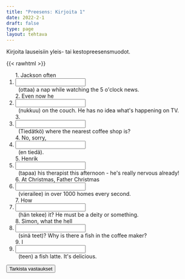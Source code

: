 ```yaml
---
title: "Preesens: Kirjoita 1"
date: 2022-2-1
draft: false
type: page
layout: tehtava
---
```


Kirjoita lauseisiin yleis- tai kestopreesensmuodot.

{{< rawhtml >}}
<div class="tehtava">
<form autocomplete="off">
  <ol>
  
<section>
1. Jackson often &nbsp;<li><input id="q1" type="text"/><span></span></li>&nbsp; (ottaa) a nap while watching the 5 o'clock news.
</section>
<section>
2. Even now he &nbsp;<li><input id="q2" type="text"/><span></span></li>&nbsp; (nukkuu) on the couch. He has no idea what's happening on TV.
</section>
<section>
3. &nbsp;<li><input id="q3" type="text"/><span></span></li>&nbsp; (Tiedätkö) where the nearest coffee shop is?
</section>
<section>
4. No, sorry, &nbsp;<li><input id="q4" type="text"/><span></span></li>&nbsp; (en tiedä).
</section>
<section>
5. Henrik&nbsp;<li><input id="q5" type="text"/><span></span></li>&nbsp; (tapaa) his therapist this afternoon - he's really nervous already!
</section>
<section>
6. At Christmas, Father Christmas&nbsp;<li><input id="q6" type="text"/><span></span></li>&nbsp; (vierailee) in over 1000 homes every second. 
</section>
<section>
7. How &nbsp;<li><input id="q7" type="text"/><span></span></li>&nbsp; (hän tekee) it? He must be a deity or something.
</section>
<section>
8. Simon, what the hell &nbsp;<li><input id="q8" type="text"/><span></span></li>&nbsp; (sinä teet)? Why is there a fish in the coffee maker?
</section>
<section>
9. I &nbsp;<li><input id="q9" type="text"/><span></span></li>&nbsp; (teen) a fish latte. It's delicious.
</section>
</ol>
  
 <link rel="stylesheet" type="text/css" href="/css/kirjoita1.css"/>

<div id="buttonWrapper">
   <input type="submit" id="submit" value="Tarkista vastaukset" />
   </div>
</form>

</div>


<script>
var answers = {
  "q1": ["takes"],
  "q2": ["is sleeping"],
  "q3": ["do you know"],
  "q4": ["i don't know", "i do not know"],
  "q5": ["is seeing", "is meeting"],
  "q6": ["visits"],
  "q7": ["does he do"],
  "q8": ["are you doing", "you're doing"],
  "q9": ["'m making", "am making"],
};

function markAnswers() {
  $("input[type='text']").each(function() {
    console.log($.inArray(this.value, answers[this.id]));
    if ($.inArray(this.value.toLowerCase().trim(), answers[this.id]) === -1) {
      $(this).parent()[0].setAttribute("class", "vaarin");
    } else {
      $(this).parent()[0].setAttribute("class", "oikein");
    }
  })
}

$("form").on("submit", function(e) {
  e.preventDefault();
  markAnswers();
});

const input = document.querySelector('.tehtava input');
const span = document.querySelector('.tehtava span');

document.querySelectorAll("input").forEach(elem => elem.addEventListener('input', function (event) {
    span.innerHTML = this.value.replace(/\s/g, '&nbsp;');
    this.style.width = span.offsetWidth + 'px';
}));

</script>
</rawhtml>